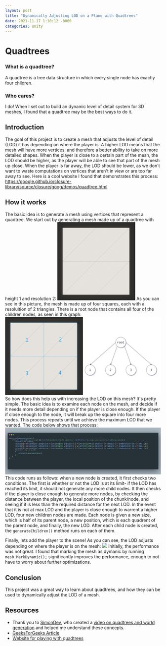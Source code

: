 ```yaml
---
layout: post
title: "Dynamically Adjusting LOD on a Plane with Quadtrees"
date: 2021-11-17 1:10:12 -0000
categories: unity
---
```


# Quadtrees
### What is a quadtree?
A quadtree is a tree data structure in which every single node has exactly four children.
### Who cares?
I do! When I set out to build an dynamic level of detail system for 3D meshes, I found that a quadtree may be the best ways to do it.
## Introduction
The goal of this project is to create a mesh that adjusts the level of detail (LOD) it has depending on where the player is. A higher LOD means that the mesh will have more vertices, and therefore a better ability to take on more detailed shapes. When the player is close to a certain part of the mesh, the LOD should be higher, as the player will be able to see that part of the mesh up close. When the player is far away, the LOD should be lower, as we don't want to waste computations on vertices that aren't in view or are too far away to see. Here is a cool website I found that demonstrates this process: https://google.github.io/closure-library/source/closure/goog/demos/quadtree.html
## How it works
The basic idea is to generate a mesh using vertices that represent a quadtree. We start out by generating a mesh made up of a quadtree with height 1 and resolution 2:
<img src="assets/quadtrees/quad.png" width="50%"/>
As you can see in this picture, the mesh is made up of four squares, each with a resoluition of 2 triangles. There is a root node that contains all four of the children nodes, as seen in this graph:
<img src="assets/quadtrees/chart.png"/>
So how does this help us with increasing the LOD on this mesh? It's pretty simple. The basic idea is to examine each node on the mesh, and decide if it needs more detail depending on if the player is close enough. If the player if close enough to the node, it will break up the square into four more nodes. This process repeats until we achieve the maximum LOD that we wanted. The code below shows that process:
<img src="assets/quadtrees/code.png"/>
This code runs as follows: when a new node is created, it first checks two conditions. The first is whether or not the LOD is at its limit- if the LOD has reached its limit, it should not generate any more child nodes. It then checks if the player is close enough to generate more nodes, by checking the distance between the player, the local position of the chunk/node, and seeing if it is less than the required distance for the next LOD. In the event that it is not at max LOD and the player is close enough to warrent a higher LOD, four new children nodes are made. Each node is given a new size, which is half of its parent node, a new position, which is each quadrent of the parent node, and finally, the new LOD. After each child node is created, the ```generateChildren()``` method runs on each of them.

Finally, lets add the player to the scene! As you can see, the LOD adjusts depending on where the player is on the mesh:
<img src="assets/quadtrees/quadgif.gif"/>
Initially, the performance was not great. I found that marking the mesh as dymanic by running ```mesh.MarkDynamic();``` significantly improves the performance, enough to not have to worry about further optimizations.
## Conclusion
This project was a great way to learn about quadtrees, and how they can be used to dynamically adjust the LOD of a mesh. 

## Resources
 * Thank you to [SimonDev](https://www.youtube.com/channel/UCEwhtpXrg5MmwlH04ANpL8A), who created a [video on quadtrees and world generation](https://www.youtube.com/watch?v=YO_A5w_fxRQ) and helped me understand these concepts.
 * [GeeksForGeeks Article](https://www.geeksforgeeks.org/quad-tree/)
 * [Website for playing with quadtrees](https://google.github.io/closure-library/source/closure/goog/demos/quadtree.html)